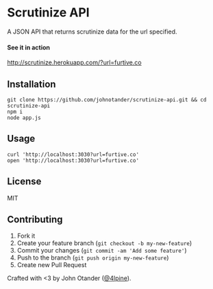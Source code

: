 # Scrutinize API

A JSON API that returns scrutinize data for the url specified.

#### See it in action

<http://scrutinize.herokuapp.com/?url=furtive.co>

## Installation

```
git clone https://github.com/johnotander/scrutinize-api.git && cd scrutinize-api
npm i
node app.js
```

## Usage

```
curl 'http://localhost:3030?url=furtive.co'
open 'http://localhost:3030?url=furtive.co'
```

## License

MIT

## Contributing

1. Fork it
2. Create your feature branch (`git checkout -b my-new-feature`)
3. Commit your changes (`git commit -am 'Add some feature'`)
4. Push to the branch (`git push origin my-new-feature`)
5. Create new Pull Request

Crafted with <3 by John Otander ([@4lpine](https://twitter.com/4lpine)).
